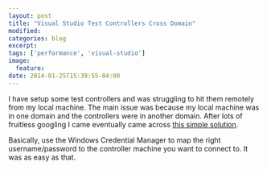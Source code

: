 ```yaml
---
layout: post
title: "Visual Studio Test Controllers Cross Domain"
modified:
categories: blog
excerpt:
tags: ['performance', 'visual-studio']
image:
  feature:
date: 2014-01-25T15:39:55-04:00
---
```



I have setup some test controllers and was struggling to hit them remotely from my local machine. The main issue was because my local machine was in one domain and the controllers were in another domain. After lots of fruitless googling I came eventually came across [this simple solution](http://stackoverflow.com/a/10511987/790131).

Basically, use the Windows Credential Manager to map the right username/password to the controller machine you want to connect to. It was as easy as that.
